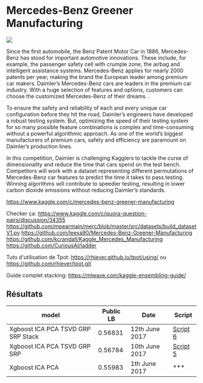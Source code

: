 # Mercedes-Benz Greener Manufacturing

![](http://www.mercedes-benz.co.uk/content/media_library/hq/hq_mpc_reference_site/passenger_cars_ng/new_cars/amg/12-2013/about_amg/development/mercedes-benz_amg_aboutamg_Entwicklung_buehnenbild_01_740x295_12-2013_jpg.object-Single-MEDIA.tmp/mercedes-benz_amg_aboutamg_Entwicklung_buehnenbild_01_740x295_12-2013.jpg)

Since the first automobile, the Benz Patent Motor Car in 1886, Mercedes-Benz has stood for important automotive innovations. These include, for example, the passenger safety cell with crumple zone, the airbag and intelligent assistance systems. Mercedes-Benz applies for nearly 2000 patents per year, making the brand the European leader among premium car makers. Daimler’s Mercedes-Benz cars are leaders in the premium car industry. With a huge selection of features and options, customers can choose the customized Mercedes-Benz of their dreams. .

To ensure the safety and reliability of each and every unique car configuration before they hit the road, Daimler’s engineers have developed a robust testing system. But, optimizing the speed of their testing system for so many possible feature combinations is complex and time-consuming without a powerful algorithmic approach. As one of the world’s biggest manufacturers of premium cars, safety and efficiency are paramount on Daimler’s production lines.

In this competition, Daimler is challenging Kagglers to tackle the curse of dimensionality and reduce the time that cars spend on the test bench. Competitors will work with a dataset representing different permutations of Mercedes-Benz car features to predict the time it takes to pass testing. Winning algorithms will contribute to speedier testing, resulting in lower carbon dioxide emissions without reducing Daimler’s standards.

https://www.kaggle.com/c/mercedes-benz-greener-manufacturing

Checker ça:
https://www.kaggle.com/c/quora-question-pairs/discussion/34355
https://github.com/mpearmain/merc/blob/master/src/datasets/build_datasetV1.py
https://github.com/leexa90/Mercedes-Benz-Greener-Manufacturing
https://github.com/kcrandall/Kaggle_Mercedes_Manufacturing
https://github.com/CuriousAI/ladder

Tuto d'utilisation de Tpot:
https://rhiever.github.io/tpot/using/ ou https://github.com/rhiever/tpot.git

Guide complet stacking:
  https://mlwave.com/kaggle-ensembling-guide/

## Résultats

model | Public LB | Date | Script
--- | --- | --- | ---
Xgboost ICA PCA TSVD GRP SRP Stack | 0.56831 | 12th June 2017 | [Script 6](https://github.com/satacroteam/les-jeunes/blob/master/SCRIPT/script_6py)
Xgboost ICA PCA TSVD GRP SRP | 0.56784 | 10th June 2017 | [Script 5](https://github.com/satacroteam/les-jeunes/blob/master/SCRIPT/script_5.py)
Xgboost ICA PCA | 0.55983 | 1th June 2017 | ***
